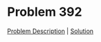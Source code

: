 # Problem 392

[Problem Description](./description/problem_392.md) | [Solution](./solutions/solution_392.cpp)

